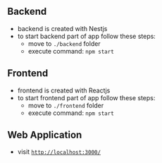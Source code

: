 ## Backend

- backend is created with Nestjs
- to start backend part of app follow these steps:
  - move to `./backend` folder
  - execute command: `npm start`

## Frontend

- frontend is created with Reactjs
- to start frontend part of app follow these steps:
  - move to `./frontend` folder
  - execute command: `npm start`

## Web Application

- visit [`http://localhost:3000/`](http://localhost:3000/)
